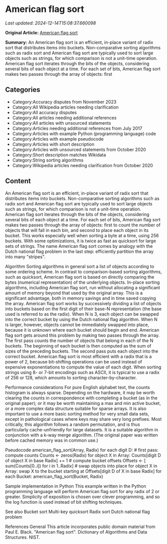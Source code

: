 # American flag sort

_Last updated: 2024-12-14T15:08:37.660098_

**Original Article:** [American flag sort](https://en.wikipedia.org/wiki/American_flag_sort)

**Summary:** An American flag sort is an efficient, in-place variant of radix sort that distributes items into buckets.  Non-comparative sorting algorithms such as radix sort and American flag sort are typically used to sort large objects such as strings, for which comparison is not a unit-time operation.
American flag sort iterates through the bits of the objects, considering several bits of each object at a time.  For each set of bits, American flag sort makes two passes through the array of objects: first

## Categories
- Category:Accuracy disputes from November 2023
- Category:All Wikipedia articles needing clarification
- Category:All accuracy disputes
- Category:All articles needing additional references
- Category:All articles with unsourced statements
- Category:Articles needing additional references from July 2017
- Category:Articles with example Python (programming language) code
- Category:Articles with example pseudocode
- Category:Articles with short description
- Category:Articles with unsourced statements from October 2020
- Category:Short description matches Wikidata
- Category:String sorting algorithms
- Category:Wikipedia articles needing clarification from October 2020

## Content

An American flag sort is an efficient, in-place variant of radix sort that distributes items into buckets.  Non-comparative sorting algorithms such as radix sort and American flag sort are typically used to sort large objects such as strings, for which comparison is not a unit-time operation.
American flag sort iterates through the bits of the objects, considering several bits of each object at a time.  For each set of bits, American flag sort makes two passes through the array of objects: first to count the number of objects that will fall in each bin, and second to place each object in its bucket.  This works especially well when sorting a byte at a time, using 256 buckets. With some optimizations, it is twice as fast as quicksort for large sets of strings.
The name American flag sort comes by analogy with the Dutch national flag problem in the last step: efficiently partition the array into many "stripes".

Algorithm
Sorting algorithms in general sort a list of objects according to some ordering scheme. In contrast to comparison-based sorting algorithms, such as quicksort, American flag sort  is based on directly comparing the bytes (numerical representation) of the underlying objects. In-place sorting algorithms, including American flag sort, run without allocating a significant amount of memory beyond that used by the original array. This is a significant advantage, both in memory savings and in time saved copying the array.
American flag sort works by successively dividing a list of objects into buckets based on the first digit of their base-N representation (the base used is referred to as the radix). When N is 3, each object can be swapped into the correct bucket by using the Dutch national flag algorithm. When N is larger, however, objects cannot be immediately swapped into place, because it is unknown where each bucket should begin and end. American flag sort gets around this problem by making two passes through the array. The first pass counts the number of objects that belong in each of the N buckets. The beginning of each bucket is then computed as the sum of sizes of the preceding buckets. The second pass puts each object into the correct bucket.
American flag sort is most efficient with a radix that is a power of 2, because bit-shifting operations can be used instead of expensive exponentiations to compute the value of each digit. When sorting strings using 8- or 7-bit encodings such as ASCII, it is typical to use a radix of 256 or 128, which amounts to sorting character-by-character.

Performance considerations
For pure English alphabet text, the counts histogram is always sparse. Depending on the hardware, it may be worth clearing the counts in correspondence with completing a bucket (as in the original paper); or it may be worth maintaining a max and min active bucket, or a more complex data structure suitable for sparse arrays. It is also important to use a more basic sorting method for very small data sets, except in pathological cases where keys may share very long prefixes.
Most critically, this algorithm follows a random permutation, and is thus particularly cache-unfriendly for large datasets. It is a suitable algorithm in conjunction with a k-way merge algorithm. (The original paper was written before cached memory was in common use.)

Pseudocode
american_flag_sort(Array, Radix)
    for each digit D:
        # first pass: compute counts
        Counts <- zeros(Radix)
        for object X in Array:
            Counts[digit D of object X in base Radix] += 1
        # compute bucket offsets
        Offsets <- [ sum(Counts[0..i]) for i in 1..Radix]
        # swap objects into place
        for object X in Array:
            swap X to the bucket starting at Offsets[digit D of X in base Radix]
        for each Bucket:
            american_flag_sort(Bucket, Radix)

Sample implementation in Python
This example written in the Python programming language will perform American flag sort for any radix of 2 or greater. Simplicity of exposition is chosen over clever programming, and so the log function is used instead of bit shifting techniques.

See also
Bucket sort
Multi-key quicksort
Radix sort
Dutch national flag problem

References
General
 This article incorporates public domain material from Paul E. Black. "American flag sort". Dictionary of Algorithms and Data Structures. NIST.